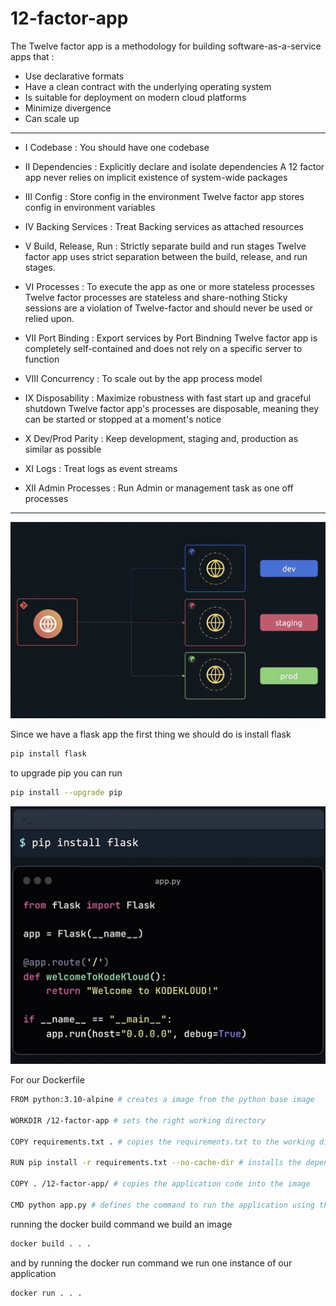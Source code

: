 # 12-factor-app

The Twelve factor app is a methodology for building software-as-a-service apps that :

- Use declarative formats
- Have a clean contract with the underlying operating system
- Is suitable for deployment on modern cloud platforms
- Minimize divergence
- Can scale up

---

- I Codebase : You should have one codebase

- II Dependencies : Explicitly declare and isolate dependencies
A 12 factor app never relies on implicit existence of system-wide packages

- III Config : Store config in the environment
Twelve factor app stores config in environment variables

- IV Backing Services : Treat Backing services as attached resources

- V Build, Release, Run : Strictly separate build and run stages
Twelve factor app uses strict separation between the build, release, and run stages.

- VI Processes : To execute the app as one or more stateless processes
Twelve factor processes are stateless and share-nothing
Sticky sessions are a violation of Twelve-factor and should never be used or relied upon.

- VII Port Binding : Export services by Port Bindning
Twelve factor app is completely self-contained and does not rely on a specific server to function

- VIII Concurrency : To scale out by the app process model

- IX Disposability : Maximize robustness with fast start up and graceful shutdown
Twelve factor app's processes are disposable, meaning they can be started or stopped at a moment's notice

- X Dev/Prod Parity : Keep development, staging and, production as similar as possible

- XI Logs : Treat logs as event streams

- XII Admin Processes : Run Admin or management task as one off processes

---

![image](imgs/12A.png)

Since we have a flask app the first thing we should do is install flask

```bash
pip install flask
```

to upgrade pip you can run

```bash
pip install --upgrade pip
```

![image](imgs/12A-2.png)

For our Dockerfile

```bash
FROM python:3.10-alpine # creates a image from the python base image 

WORKDIR /12-factor-app # sets the right working directory 

COPY requirements.txt . # copies the requirements.txt to the working directory 

RUN pip install -r requirements.txt --no-cache-dir # installs the dependencies 

COPY . /12-factor-app/ # copies the application code into the image 

CMD python app.py # defines the command to run the application using the CMD instruction 
```

running the docker build command we build an image

```bash
docker build . . .
```

and by running the docker run command we run one instance of our application

```bash
docker run . . .
```
